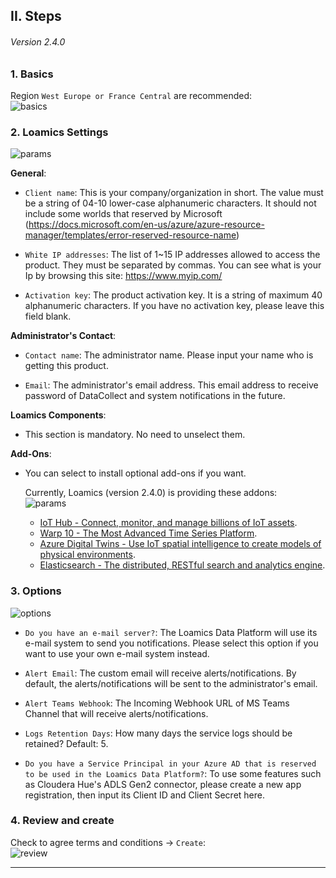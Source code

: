 ## II. Steps

###### Version 2.4.0

### 1. Basics

Region `West Europe or France Central` are recommended:  
![basics](imgs/basics_tab.png "")  

### 2. Loamics Settings

![params](imgs/main_screen.png "") 

**General**:

- `Client name`: This is your company/organization in short. The value must be a string of 04-10 lower-case alphanumeric characters. It should not include some worlds that reserved by Microsoft (https://docs.microsoft.com/en-us/azure/azure-resource-manager/templates/error-reserved-resource-name)

- `White IP addresses`: The list of 1~15 IP addresses allowed to access the product. They must be separated by commas. You can see what is your Ip by browsing this site: https://www.myip.com/

- `Activation key`: The product activation key. It is a string of maximum 40 alphanumeric characters. If you have no activation key, please leave this field blank.

**Administrator's Contact**:

- `Contact name`: The administrator name. Please input your name who is getting this product.

- `Email`: The administrator's email address. This email address to receive password of DataCollect and system notifications in the future.

**Loamics Components**: 

- This section is mandatory. No need to unselect them.

**Add-Ons**:

- You can select to install optional add-ons if you want.

  Currently, Loamics (version 2.4.0) is providing these addons:  
  ![params](imgs/loamics_addons_screen.png "") 

  + [IoT Hub - Connect, monitor, and manage billions of IoT assets](https://azure.microsoft.com/en-us/products/iot-hub/).  
  + [Warp 10 - The Most Advanced Time Series Platform](https://www.warp10.io/).  
  + [Azure Digital Twins - Use IoT spatial intelligence to create models of physical environments](https://azure.microsoft.com/en-us/products/digital-twins/).  
  + [Elasticsearch - The distributed, RESTful search and analytics engine](https://www.elastic.co/elasticsearch/).  

### 3. Options

![options](imgs/options_tab.png "")  

- `Do you have an e-mail server?`: The Loamics Data Platform will use its e-mail system to send you notifications. Please select this option if you want to use your own e-mail system instead.

- `Alert Email`: The custom email will receive alerts/notifications. By default, the alerts/notifications will be sent to the administrator's email.

- `Alert Teams Webhook`: The Incoming Webhook URL of MS Teams Channel that will receive alerts/notifications.

- `Logs Retention Days`: How many days the service logs should be retained? Default: 5. 

- `Do you have a Service Principal in your Azure AD that is reserved to be used in the Loamics Data Platform?`: To use some features such as Cloudera Hue's ADLS Gen2 connector, please create a new app registration, then input its Client ID and Client Secret here.

### 4. Review and create

Check to agree terms and conditions -> `Create`:  
![review](imgs/review_create_screen.png "")  

---